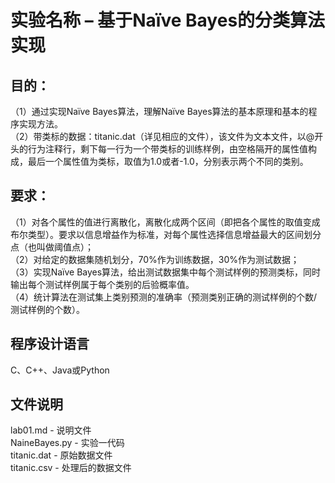 # 实验名称 – 基于Naïve Bayes的分类算法实现

## 目的：
（1）通过实现Naïve Bayes算法，理解Naïve Bayes算法的基本原理和基本的程序实现方法。\
（2）带类标的数据：titanic.dat（详见相应的文件），该文件为文本文件，以@开头的行为注释行，剩下每一行为一个带类标的训练样例，由空格隔开的属性值构成，最后一个属性值为类标，取值为1.0或者-1.0，分别表示两个不同的类别。

## 要求：
（1）对各个属性的值进行离散化，离散化成两个区间（即把各个属性的取值变成布尔类型）。要求以信息增益作为标准，对每个属性选择信息增益最大的区间划分点（也叫做阈值点）；\
（2）对给定的数据集随机划分，70%作为训练数据，30%作为测试数据；\
（3）实现Naïve Bayes算法，给出测试数据集中每个测试样例的预测类标，同时输出每个测试样例属于每个类别的后验概率值。\
（4）统计算法在测试集上类别预测的准确率（预测类别正确的测试样例的个数/测试样例的个数）。

## 程序设计语言
   C、C++、Java或Python
   
## 文件说明
lab01.md - 说明文件\
NaineBayes.py - 实验一代码\
titanic.dat - 原始数据文件\
titanic.csv - 处理后的数据文件
